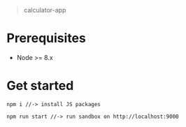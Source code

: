 > calculator-app

# Prerequisites

* Node >= 8.x 

# Get started

```
npm i //-> install JS packages

npm run start //-> run sandbox on http://localhost:9000

```
